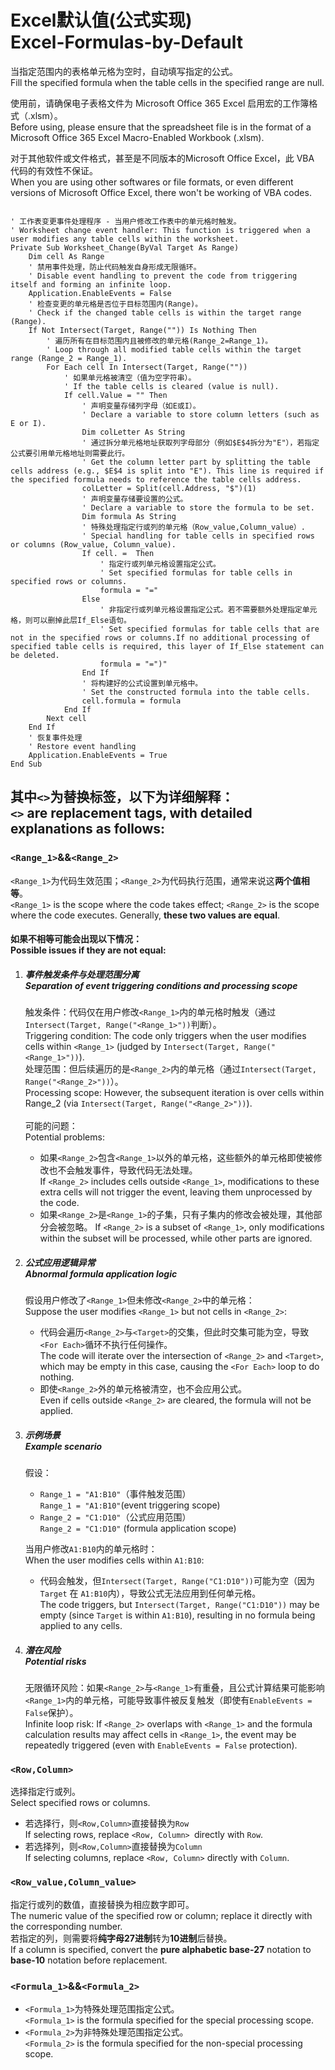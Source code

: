 # Excel默认值(公式实现)<br>Excel-Formulas-by-Default

当指定范围内的表格单元格为空时，自动填写指定的公式。  
Fill the specified formula when the table cells in the specified range are null.

使用前，请确保电子表格文件为 Microsoft Office 365 Excel 启用宏的工作簿格式（.xlsm）。  
Before using, please ensure that the spreadsheet file is in the format of a Microsoft Office 365 Excel Macro-Enabled Workbook (.xlsm).

对于其他软件或文件格式，甚至是不同版本的Microsoft Office Excel，此 VBA 代码的有效性不保证。  
When you are using other softwares or file formats, or even different versions of Microsoft Office Excel, there won't be working of VBA codes.

<pre><code class="language-vba line-numbers">
' 工作表变更事件处理程序 - 当用户修改工作表中的单元格时触发。
' Worksheet change event handler: This function is triggered when a user modifies any table cells within the worksheet.
Private Sub Worksheet_Change(ByVal Target As Range)
    Dim cell As Range
    ' 禁用事件处理，防止代码触发自身形成无限循环。
    ' Disable event handling to prevent the code from triggering itself and forming an infinite loop.
    Application.EnableEvents = False
    ' 检查变更的单元格是否位于目标范围内(Range)。
    ' Check if the changed table cells is within the target range (Range).
    If Not Intersect(Target, Range("<Range_1>")) Is Nothing Then
        ' 遍历所有在目标范围内且被修改的单元格(Range_2=Range_1)。
        ' Loop through all modified table cells within the target range (Range_2 = Range_1).
        For Each cell In Intersect(Target, Range("<Range_2>"))
            ' 如果单元格被清空（值为空字符串）。
            ' If the table cells is cleared (value is null).
            If cell.Value = "" Then
                ' 声明变量存储列字母（如E或I）。
                ' Declare a variable to store column letters (such as E or I).
                Dim colLetter As String
                ' 通过拆分单元格地址获取列字母部分（例如$E$4拆分为"E"），若指定公式要引用单元格地址则需要此行。
                ' Get the column letter part by splitting the table cells address (e.g., $E$4 is split into "E"). This line is required if the specified formula needs to reference the table cells address.
                colLetter = Split(cell.Address, "$")(1)
                ' 声明变量存储要设置的公式。
                ' Declare a variable to store the formula to be set.
                Dim formula As String
                ' 特殊处理指定行或列的单元格（Row_value,Column_value）.
                ' Special handling for table cells in specified rows or columns (Row_value, Column_value).
                If cell.<Row,Column> = <Row_value,Column_value> Then
                    ' 指定行或列单元格设置指定公式。
                    ' Set specified formulas for table cells in specified rows or columns.
                    formula = "=<Formula_1>"
                Else
                    ' 非指定行或列单元格设置指定公式。若不需要额外处理指定单元格，则可以删掉此层If_Else语句。
                    ' Set specified formulas for table cells that are not in the specified rows or columns.If no additional processing of specified table cells is required, this layer of If_Else statement can be deleted.
                    formula = "=<Formula_2>")"
                End If
                ' 将构建好的公式设置到单元格中。
                ' Set the constructed formula into the table cells.
                cell.formula = formula
            End If
        Next cell
    End If
    ' 恢复事件处理
    ' Restore event handling
    Application.EnableEvents = True
End Sub
</code></pre>

## 其中`<>`为替换标签，以下为详细解释：<br>`<>` are replacement tags, with detailed explanations as follows:
### `<Range_1>`&&`<Range_2>`
`<Range_1>`为代码生效范围；`<Range_2>`为代码执行范围，通常来说这**两个值相等**。  
`<Range_1>` is the scope where the code takes effect; `<Range_2>` is the scope where the code executes. Generally, **these two values are equal**.  
#### 如果不相等可能会出现以下情况：<br>Possible issues if they are not equal:
1. ##### 事件触发条件与处理范围分离<br>Separation of event triggering conditions and processing scope
    触发条件：代码仅在用户修改`<Range_1>`内的单元格时触发（通过`Intersect(Target, Range("<Range_1>"))`判断）。  
    Triggering condition: The code only triggers when the user modifies cells within `<Range_1>` (judged by `Intersect(Target, Range("<Range_1>"))`).  
    处理范围：但后续遍历的是`<Range_2>`内的单元格（通过`Intersect(Target, Range("<Range_2>"))`）。  
    Processing scope: However, the subsequent iteration is over cells within Range_2 (via `Intersect(Target, Range("<Range_2>"))`).  
    <br>
    可能的问题：  
    Potential problems:  
    * 如果`<Range_2>`包含`<Range_1>`以外的单元格，这些额外的单元格即使被修改也不会触发事件，导致代码无法处理。  
    If `<Range_2>` includes cells outside `<Range_1>`, modifications to these extra cells will not trigger the event, leaving them unprocessed by the code.  
    * 如果`<Range_2>`是`<Range_1>`的子集，只有子集内的修改会被处理，其他部分会被忽略。
    If `<Range_2>` is a subset of `<Range_1>`, only modifications within the subset will be processed, while other parts are ignored.

2. ##### 公式应用逻辑异常<br>Abnormal formula application logic  
    假设用户修改了`<Range_1>`但未修改`<Range_2>`中的单元格：  
    Suppose the user modifies `<Range_1>` but not cells in `<Range_2>`:
    <br>
    * 代码会遍历`<Range_2>`与`<Target>`的交集，但此时交集可能为空，导致`<For Each>`循环不执行任何操作。  
    The code will iterate over the intersection of `<Range_2>` and `<Target>`, which may be empty in this case, causing the `<For Each>` loop to do nothing.  
    * 即使`<Range_2>`外的单元格被清空，也不会应用公式。  
    Even if cells outside `<Range_2>` are cleared, the formula will not be applied.

3. ##### 示例场景<br>Example scenario
    假设：  
    * `Range_1 = "A1:B10"`（事件触发范围）  
    `Range_1 = "A1:B10"`(event triggering scope)  
    * `Range_2 = "C1:D10"`（公式应用范围）  
    `Range_2 = "C1:D10"` (formula application scope)  
    
    当用户修改`A1:B10`内的单元格时：  
    When the user modifies cells within `A1:B10`:  
    * 代码会触发，但`Intersect(Target, Range("C1:D10"))`可能为空（因为`Target` 在 `A1:B10`内），导致公式无法应用到任何单元格。  
    The code triggers, but `Intersect(Target, Range("C1:D10"))` may be empty (since `Target` is within `A1:B10`), resulting in no formula being applied to any cells.

4. ##### 潜在风险<br>Potential risks
    无限循环风险：如果`<Range_2>`与`<Range_1>`有重叠，且公式计算结果可能影响`<Range_1>`内的单元格，可能导致事件被反复触发（即使有`EnableEvents = False`保护）。  
    Infinite loop risk: If `<Range_2>` overlaps with `<Range_1>` and the formula calculation results may affect cells in `<Range_1>`, the event may be repeatedly triggered (even with `EnableEvents = False` protection).


### `<Row,Column>`
选择指定行或列。  
Select specified rows or columns.  
* 若选择行，则`<Row,Column>`直接替换为`Row`<br>
If selecting rows, replace `<Row, Column> `directly with `Row`.
* 若选择列，则`<Row,Column>`直接替换为`Column`<br>
If selecting columns, replace `<Row, Column>` directly with `Column`.

### `<Row_value,Column_value>`
指定行或列的数值，直接替换为相应数字即可。  
The numeric value of the specified row or column; replace it directly with the corresponding number.  
若指定的列，则需要将**纯字母27进制**转为**10进制**后替换。  
If a column is specified, convert the **pure alphabetic base-27** notation to **base-10** notation before replacement.

### `<Formula_1>`&&`<Formula_2>`
* `<Formula_1>`为特殊处理范围指定公式。  
`<Formula_1>` is the formula specified for the special processing scope.
* `<Formula_2>`为非特殊处理范围指定公式。  
`<Formula_2>` is the formula specified for the non-special processing scope.